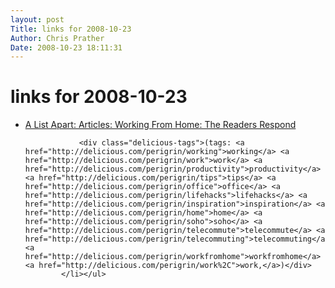 ```yaml
---
layout: post
Title: links for 2008-10-23  
Author: Chris Prather
Date: 2008-10-23 18:11:31
---
```


# links for 2008-10-23
<ul class="delicious"><li>
                <div class="delicious-link"><a href="http://www.alistapart.com/articles/workingfromhomereadersrespond">A List Apart: Articles: Working From Home: The Readers Respond</a></div>
                
                <div class="delicious-tags">(tags: <a href="http://delicious.com/perigrin/working">working</a> <a href="http://delicious.com/perigrin/work">work</a> <a href="http://delicious.com/perigrin/productivity">productivity</a> <a href="http://delicious.com/perigrin/tips">tips</a> <a href="http://delicious.com/perigrin/office">office</a> <a href="http://delicious.com/perigrin/lifehacks">lifehacks</a> <a href="http://delicious.com/perigrin/inspiration">inspiration</a> <a href="http://delicious.com/perigrin/home">home</a> <a href="http://delicious.com/perigrin/soho">soho</a> <a href="http://delicious.com/perigrin/telecommute">telecommute</a> <a href="http://delicious.com/perigrin/telecommuting">telecommuting</a> <a href="http://delicious.com/perigrin/workfromhome">workfromhome</a> <a href="http://delicious.com/perigrin/work%2C">work,</a>)</div>
            </li></ul>
